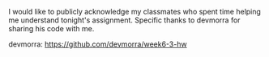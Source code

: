 I would like to publicly acknowledge my classmates who spent time helping me understand tonight's assignment. Specific thanks to devmorra for sharing his code with me.

devmorra:
https://github.com/devmorra/week6-3-hw